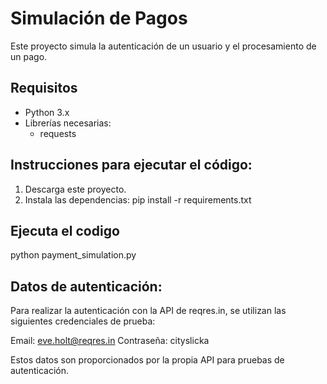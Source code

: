 # Simulación de Pagos

Este proyecto simula la autenticación de un usuario y el procesamiento de un pago.

## Requisitos

- Python 3.x
- Librerías necesarias:
  - requests

## Instrucciones para ejecutar el código:

1. Descarga este proyecto.
2. Instala las dependencias:
   pip install -r requirements.txt

## Ejecuta el codigo
python payment_simulation.py

## Datos de autenticación:
Para realizar la autenticación con la API de reqres.in, se utilizan las siguientes credenciales de prueba:

Email: eve.holt@reqres.in
Contraseña: cityslicka

Estos datos son proporcionados por la propia API para pruebas de autenticación.